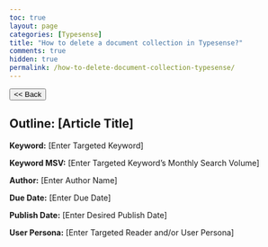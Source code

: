 ```yaml
---
toc: true
layout: page
categories: [Typesense]
title: "How to delete a document collection in Typesense?"
comments: true
hidden: true
permalink: /how-to-delete-document-collection-typesense/
---
```


<button class="back-button" onclick="window.history.back()"><< Back</button>

## Outline: [Article Title]

**Keyword:** [Enter Targeted Keyword]

**Keyword MSV:** [Enter Targeted Keyword’s Monthly Search Volume]

**Author:** [Enter Author Name]

**Due Date:** [Enter Due Date]

**Publish Date:** [Enter Desired Publish Date]

**User Persona:** [Enter Targeted Reader and/or User Persona]

<br>
